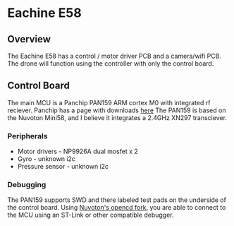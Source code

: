 # Eachine E58

## Overview
The Eachine E58 has a control / motor driver PCB and a camera/wifi PCB.
The drone will function using the controller with only the control board.

## Control Board
The main MCU is a Panchip PAN159 ARM cortex M0 with integrated rf reciever. Panchip has a page with downloads [here](http://bbs.panchip.com/forum.php?mod=viewthread&tid=35&extra=page%3D1)
The PAN159 is based on the Nuvoton Mini58, and I believe it integrates a 2.4GHz XN297 transciever.

### Peripherals
* Motor drivers - NP9926A dual mosfet x 2
* Gyro - unknown i2c
* Pressure sensor - unknown i2c

### Debugging
The PAN159 supports SWD and there labeled test pads on the underside of the control board. Using [Nuvoton's opencd fork](https://github.com/OpenNuvoton/OpenOCD-Nuvoton), you are able to connect to the MCU using an ST-Link or other compatible debugger.